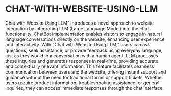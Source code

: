 # CHAT-WITH-WEBSITE-USING-LLM
Chat with Website Using LLM" introduces a novel approach to website interaction by integrating LLM (Large Language Model) into the chat functionality.
ChatBot implementation enables visitors to engage in natural language conversations directly on the website, enhancing user experience and interactivity.
With "Chat with Website Using LLM," users can ask questions, seek assistance, or provide feedback using everyday language, just as they would in a conversation with a human agent.
LLM processes these inquiries and generates responses in real-time, providing accurate and contextually relevant information.
This feature facilitates seamless communication between users and the website, offering instant support and guidance without the need for traditional forms or support tickets. Whether users require product information, troubleshooting assistance, or general inquiries, they can access immediate responses through the chat interface.
